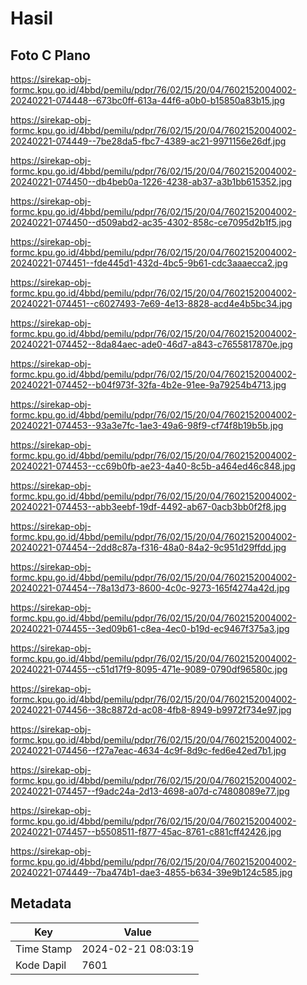 # Hasil

## Foto C Plano

https://sirekap-obj-formc.kpu.go.id/4bbd/pemilu/pdpr/76/02/15/20/04/7602152004002-20240221-074448--673bc0ff-613a-44f6-a0b0-b15850a83b15.jpg

https://sirekap-obj-formc.kpu.go.id/4bbd/pemilu/pdpr/76/02/15/20/04/7602152004002-20240221-074449--7be28da5-fbc7-4389-ac21-9971156e26df.jpg

https://sirekap-obj-formc.kpu.go.id/4bbd/pemilu/pdpr/76/02/15/20/04/7602152004002-20240221-074450--db4beb0a-1226-4238-ab37-a3b1bb615352.jpg

https://sirekap-obj-formc.kpu.go.id/4bbd/pemilu/pdpr/76/02/15/20/04/7602152004002-20240221-074450--d509abd2-ac35-4302-858c-ce7095d2b1f5.jpg

https://sirekap-obj-formc.kpu.go.id/4bbd/pemilu/pdpr/76/02/15/20/04/7602152004002-20240221-074451--fde445d1-432d-4bc5-9b61-cdc3aaaecca2.jpg

https://sirekap-obj-formc.kpu.go.id/4bbd/pemilu/pdpr/76/02/15/20/04/7602152004002-20240221-074451--c6027493-7e69-4e13-8828-acd4e4b5bc34.jpg

https://sirekap-obj-formc.kpu.go.id/4bbd/pemilu/pdpr/76/02/15/20/04/7602152004002-20240221-074452--8da84aec-ade0-46d7-a843-c7655817870e.jpg

https://sirekap-obj-formc.kpu.go.id/4bbd/pemilu/pdpr/76/02/15/20/04/7602152004002-20240221-074452--b04f973f-32fa-4b2e-91ee-9a79254b4713.jpg

https://sirekap-obj-formc.kpu.go.id/4bbd/pemilu/pdpr/76/02/15/20/04/7602152004002-20240221-074453--93a3e7fc-1ae3-49a6-98f9-cf74f8b19b5b.jpg

https://sirekap-obj-formc.kpu.go.id/4bbd/pemilu/pdpr/76/02/15/20/04/7602152004002-20240221-074453--cc69b0fb-ae23-4a40-8c5b-a464ed46c848.jpg

https://sirekap-obj-formc.kpu.go.id/4bbd/pemilu/pdpr/76/02/15/20/04/7602152004002-20240221-074453--abb3eebf-19df-4492-ab67-0acb3bb0f2f8.jpg

https://sirekap-obj-formc.kpu.go.id/4bbd/pemilu/pdpr/76/02/15/20/04/7602152004002-20240221-074454--2dd8c87a-f316-48a0-84a2-9c951d29ffdd.jpg

https://sirekap-obj-formc.kpu.go.id/4bbd/pemilu/pdpr/76/02/15/20/04/7602152004002-20240221-074454--78a13d73-8600-4c0c-9273-165f4274a42d.jpg

https://sirekap-obj-formc.kpu.go.id/4bbd/pemilu/pdpr/76/02/15/20/04/7602152004002-20240221-074455--3ed09b61-c8ea-4ec0-b19d-ec9467f375a3.jpg

https://sirekap-obj-formc.kpu.go.id/4bbd/pemilu/pdpr/76/02/15/20/04/7602152004002-20240221-074455--c51d17f9-8095-471e-9089-0790df96580c.jpg

https://sirekap-obj-formc.kpu.go.id/4bbd/pemilu/pdpr/76/02/15/20/04/7602152004002-20240221-074456--38c8872d-ac08-4fb8-8949-b9972f734e97.jpg

https://sirekap-obj-formc.kpu.go.id/4bbd/pemilu/pdpr/76/02/15/20/04/7602152004002-20240221-074456--f27a7eac-4634-4c9f-8d9c-fed6e42ed7b1.jpg

https://sirekap-obj-formc.kpu.go.id/4bbd/pemilu/pdpr/76/02/15/20/04/7602152004002-20240221-074457--f9adc24a-2d13-4698-a07d-c74808089e77.jpg

https://sirekap-obj-formc.kpu.go.id/4bbd/pemilu/pdpr/76/02/15/20/04/7602152004002-20240221-074457--b5508511-f877-45ac-8761-c881cff42426.jpg

https://sirekap-obj-formc.kpu.go.id/4bbd/pemilu/pdpr/76/02/15/20/04/7602152004002-20240221-074449--7ba474b1-dae3-4855-b634-39e9b124c585.jpg


## Metadata

| Key        | Value               |
| ---------- | ------------------- |
| Time Stamp | 2024-02-21 08:03:19 |
| Kode Dapil | 7601                |



